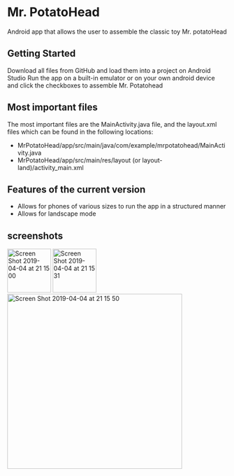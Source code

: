 # Mr. PotatoHead

Android app that allows the user to assemble the classic toy Mr. potatoHead

## Getting Started

Download all files from GitHub and load them into a project on Android Studio
Run the app on a built-in emulator or on your own android device and click the checkboxes to assemble Mr. Potatohead

## Most important files

The most important files are the MainActivity.java file, and the layout.xml files which can be found in the following locations:
- MrPotatoHead/app/src/main/java/com/example/mrpotatohead/MainActivity.java
- MrPotatoHead/app/src/main/res/layout (or layout-land)/activity_main.xml

## Features of the current version

- Allows for phones of various sizes to run the app in a structured manner
- Allows for landscape mode 

## screenshots
<img width="100" alt="Screen Shot 2019-04-04 at 21 15 00" src="https://user-images.githubusercontent.com/47351811/55588106-37a1b480-572d-11e9-8134-19abc193b241.png"> <img width="100" alt="Screen Shot 2019-04-04 at 21 15 31" src="https://user-images.githubusercontent.com/47351811/55588202-70418e00-572d-11e9-974f-c651ea9d7d89.png"> <img width="400" alt="Screen Shot 2019-04-04 at 21 15 50" src="https://user-images.githubusercontent.com/47351811/55588225-7df71380-572d-11e9-94c9-59d44e2c7325.png">

